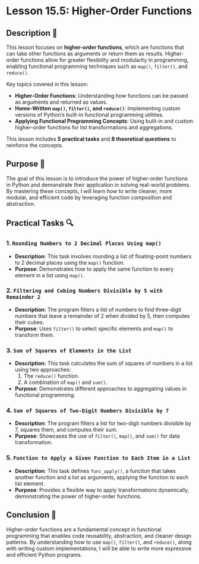 # Lesson 15.5: Higher-Order Functions

## Description 📝

This lesson focuses on **higher-order functions**, which are functions that can take other functions as arguments or return them as results.
Higher-order functions allow for greater flexibility and modularity in programming, enabling functional programming techniques such as `map()`, `filter()`, and `reduce()`.

Key topics covered in this lesson:

-   **Higher-Order Functions**: Understanding how functions can be passed as arguments and returned as values.
-   **Home-Written `map()`, `filter()`, and `reduce()`**: Implementing custom versions of Python’s built-in functional programming utilities.
-   **Applying Functional Programming Concepts**: Using built-in and custom higher-order functions for list transformations and aggregations.

This lesson includes **5 practical tasks** and **8 theoretical questions** to reinforce the concepts.

## Purpose 🎯

The goal of this lesson is to introduce the power of higher-order functions in Python and demonstrate their application in solving real-world problems.
By mastering these concepts, I will learn how to write cleaner, more modular, and efficient code by leveraging function composition and abstraction.

## Practical Tasks 🔍

### 1. `Rounding Numbers to 2 Decimal Places Using map()`

-   **Description**: This task involves rounding a list of floating-point numbers to 2 decimal places using the `map()` function.
-   **Purpose**: Demonstrates how to apply the same function to every element in a list using `map()`.

### 2. `Filtering and Cubing Numbers Divisible by 5 with Remainder 2`

-   **Description**: The program filters a list of numbers to find three-digit numbers that leave a remainder of 2 when divided by 5, then computes their cubes.
-   **Purpose**: Uses `filter()` to select specific elements and `map()` to transform them.

### 3. `Sum of Squares of Elements in the List`

-   **Description**: This task calculates the sum of squares of numbers in a list using two approaches:
    1. The `reduce()` function.
    2. A combination of `map()` and `sum()`.
-   **Purpose**: Demonstrates different approaches to aggregating values in functional programming.

### 4. `Sum of Squares of Two-Digit Numbers Divisible by 7`

-   **Description**: The program filters a list for two-digit numbers divisible by 7, squares them, and computes their sum.
-   **Purpose**: Showcases the use of `filter()`, `map()`, and `sum()` for data transformation.

### 5. `Function to Apply a Given Function to Each Item in a List`

-   **Description**: This task defines `func_apply()`, a function that takes another function and a list as arguments, applying the function to each list element.
-   **Purpose**: Provides a flexible way to apply transformations dynamically, demonstrating the power of higher-order functions.

## Conclusion 🚀

Higher-order functions are a fundamental concept in functional programming that enables code reusability, abstraction, and cleaner design patterns. By understanding how to use `map()`, `filter()`, and `reduce()`, along with writing custom implementations, I will be able to write more expressive and efficient Python programs.
